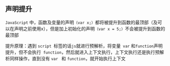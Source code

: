 ## 声明提升

`JavaScript` 中，函数及变量的声明`（var x;）`都将被提升到函数的最顶部（及可以在声明之前使用x），但是加上初始化的声明`（var x = 5;）`不会被提升到函数的最顶部

提升原理：遇到 `script `标签的话` js `就进行预解析，将变量` var` 和` function `声明提升，但不会执行` function`，然后就进入上下文执行，上下文执行还是执行预解析同样操作，直到没有 `var ` 和 `function`，就开始执行上下文